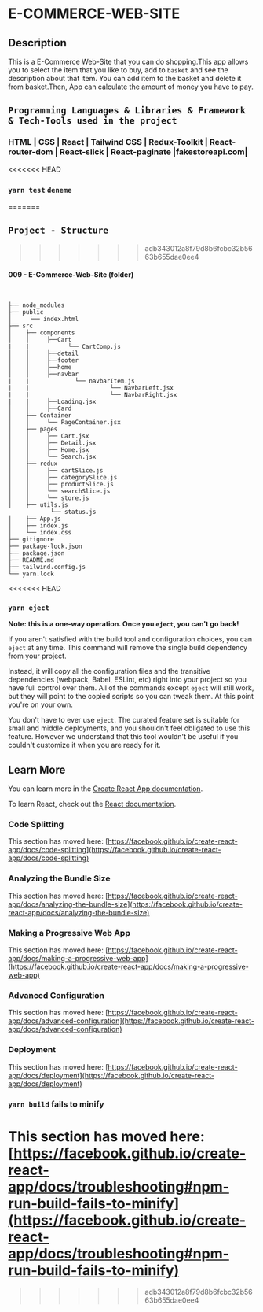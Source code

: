 # E-COMMERCE-WEB-SITE 

## Description

This is a E-Commerce Web-Site that you can do shopping.This app allows you to select the item that you like to buy, add to ```basket``` and see the description about that item.
You can add item to the basket and delete it from basket.Then, App can calculate the amount of money you have to pay.

## `Programming Languages & Libraries & Framework & Tech-Tools used in the project` 

###  HTML | CSS | React | Tailwind CSS | Redux-Toolkit | React-router-dom | React-slick | React-paginate |fakestoreapi.com|



<<<<<<< HEAD
### `yarn test` `deneme`
=======
## `Project - Structure` 
>>>>>>> adb343012a8f79d8b6fcbc32b5663b655dae0ee4

#### 009 - E-Commerce-Web-Site (folder)
```


├── node_modules
├── public
│     └── index.html
├── src   
│    ├── components
│    │     ├──Cart
|    |           └── CartComp.js
│    │     ├──detail
│    │     ├──footer
│    │     ├──home
│    │     ├──navbar
|    |             └── navbarItem.js
|    |                       └── NavbarLeft.jsx
|    |                       └── NavbarRight.jsx
|    |     ├──Loading.jsx                 
│    │     ├──Card
│    ├── Container
│    │     └── PageContainer.jsx
│    ├── pages
│    │     ├── Cart.jsx
│    │     ├── Detail.jsx
│    │     ├── Home.jsx
│    │     └── Search.jsx
│    ├── redux
│    │     ├── cartSlice.js
│    │     ├── categorySlice.js
│    │     ├── productSlice.js
│    │     └── searchSlice.js
│    │     └── store.js
│    ├── utils.js
            └── status.js
│    ├── App.js
│    ├── index.js
│    └── index.css
├── gitignore
├── package-lock.json
├── package.json
├── README.md
├── tailwind.config.js
└── yarn.lock

```


<<<<<<< HEAD
### `yarn eject`
 
**Note: this is a one-way operation. Once you `eject`, you can't go back!**

If you aren't satisfied with the build tool and configuration choices, you can `eject` at any time. This command will remove the single build dependency from your project.

Instead, it will copy all the configuration files and the transitive dependencies (webpack, Babel, ESLint, etc) right into your project so you have full control over them. All of the commands except `eject` will still work, but they will point to the copied scripts so you can tweak them. At this point you're on your own.

You don't have to ever use `eject`. The curated feature set is suitable for small and middle deployments, and you shouldn't feel obligated to use this feature. However we understand that this tool wouldn't be useful if you couldn't customize it when you are ready for it.

## Learn More

You can learn more in the [Create React App documentation](https://facebook.github.io/create-react-app/docs/getting-started).

To learn React, check out the [React documentation](https://reactjs.org/).

### Code Splitting

This section has moved here: [https://facebook.github.io/create-react-app/docs/code-splitting](https://facebook.github.io/create-react-app/docs/code-splitting)

### Analyzing the Bundle Size

This section has moved here: [https://facebook.github.io/create-react-app/docs/analyzing-the-bundle-size](https://facebook.github.io/create-react-app/docs/analyzing-the-bundle-size)

### Making a Progressive Web App

This section has moved here: [https://facebook.github.io/create-react-app/docs/making-a-progressive-web-app](https://facebook.github.io/create-react-app/docs/making-a-progressive-web-app)

### Advanced Configuration

This section has moved here: [https://facebook.github.io/create-react-app/docs/advanced-configuration](https://facebook.github.io/create-react-app/docs/advanced-configuration)

### Deployment

This section has moved here: [https://facebook.github.io/create-react-app/docs/deployment](https://facebook.github.io/create-react-app/docs/deployment)

### `yarn build` fails to minify

This section has moved here: [https://facebook.github.io/create-react-app/docs/troubleshooting#npm-run-build-fails-to-minify](https://facebook.github.io/create-react-app/docs/troubleshooting#npm-run-build-fails-to-minify)
=======
>>>>>>> adb343012a8f79d8b6fcbc32b5663b655dae0ee4
